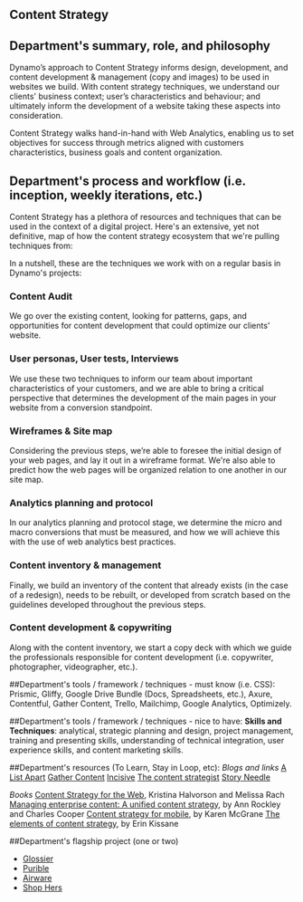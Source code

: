 ## Content Strategy

## Department's summary, role, and philosophy
Dynamo’s approach to Content Strategy informs design, development, and content development & management (copy and images) to be used in websites we build. With content strategy techniques, we understand our clients' business context; user’s characteristics and behaviour; and ultimately inform the development of a website taking these aspects into consideration. 

Content Strategy walks hand-in-hand with Web Analytics, enabling us to set objectives for success through metrics aligned with customers characteristics, business goals and content organization.

## Department's process and workflow (i.e. inception, weekly iterations, etc.)
Content Strategy has a plethora of resources and techniques that can be used in the context of a digital project. Here's an extensive, yet not definitive, map of how the content strategy ecosystem that we're pulling techniques from: 



In a nutshell, these are the techniques we work with on a regular basis in Dynamo's projects:

### Content Audit
We go over the existing content, looking for patterns, gaps, and opportunities for content development that could optimize our clients' website.

### User personas, User tests, Interviews
We use these two techniques to inform our team about important characteristics of your customers, and we are able to bring a critical perspective that determines the development of the main pages in your website from a conversion standpoint.

### Wireframes & Site map
Considering the previous steps, we’re able to foresee the initial design of your web pages, and lay it out in a wireframe format. We're also able to predict how the web pages will be organized relation to one another in our site map.

### Analytics planning and protocol
In our analytics planning and protocol stage, we determine the micro and macro conversions that must be measured, and how we will achieve this with the use of web analytics best practices.

### Content inventory & management
Finally, we build an inventory of the content that already exists (in the case of a redesign), needs to be rebuilt, or developed from scratch based on the guidelines developed throughout the previous steps.

### Content development & copywriting
Along with the content inventory, we start a copy deck with which we guide the professionals responsible for content development (i.e. copywriter,  photographer, videographer, etc.).

##Department's tools / framework / techniques - must know (i.e. CSS):
Prismic, Gliffy, Google Drive Bundle (Docs, Spreadsheets, etc.), Axure, Contentful, Gather Content, Trello, Mailchimp, Google Analytics, Optimizely.

##Department's tools / framework / techniques - nice to have:
**Skills and Techniques**: analytical, strategic planning and design, project management, training and presenting skills, understanding of technical integration, user experience skills, and content marketing skills. 

##Department's resources (To Learn, Stay in Loop, etc):
_Blogs and links_
[A List Apart](http://alistapart.com/)
[Gather Content](https://blog.gathercontent.com/)
[Incisive](http://incisive.nu/)
[The content strategist](http://contently.com/strategist/)
[Story Needle](http://storyneedle.com/)

_Books_
[Content Strategy for the Web](http://contentstrategy.com/), Kristina Halvorson and Melissa Rach
[Managing enterprise content: A unified content strategy](http://www.managingenterprisecontent.com/), by Ann Rockley and Charles Cooper
[Content strategy for mobile](http://www.abookapart.com/products/content-strategy-for-mobile), by Karen McGrane
[The elements of content strategy](http://www.abookapart.com/products/the-elements-of-content-strategy), by Erin Kissane

##Department's flagship project (one or two)
- [Glossier](glossier.com)
- [Purible](www.purible.com)
- [Airware](www.airware.com)
- [Shop Hers](http://shop-hers.com/)
